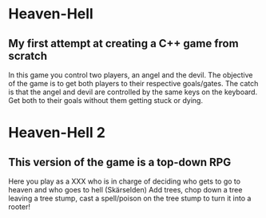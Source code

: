 # Heaven-Hell
My first attempt at creating a C++ game from scratch
-----------------------------------------------------
In this game you control two players, an angel and the devil. 
The objective of the game is to get both players to their respective goals/gates.
The catch is that the angel and devil are controlled by the same keys on the keyboard.
Get both to their goals without them getting stuck or dying.

# Heaven-Hell 2
This version of the game is a top-down RPG 
-----------------------------------------------------
Here you play as a XXX who is in charge of deciding who gets to go to heaven and who goes to hell (Skärselden)
Add trees, chop down a tree leaving a tree stump, cast a spell/poison on the tree stump to turn it into a rooter!